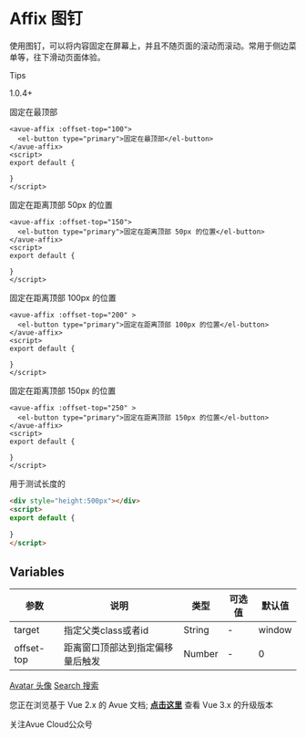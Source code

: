 Affix 图钉
========

使用图钉，可以将内容固定在屏幕上，并且不随页面的滚动而滚动。常用于侧边菜单等，往下滑动页面体验。

Tips

1.0.4+

固定在最顶部

```vue
<avue-affix :offset-top="100">
  <el-button type="primary">固定在最顶部</el-button>
</avue-affix>
<script>
export default {
  
}
</script>
```

固定在距离顶部 50px 的位置

```vue
<avue-affix :offset-top="150">
  <el-button type="primary">固定在距离顶部 50px 的位置</el-button>
</avue-affix>
<script>
export default {
  
}
</script>
```

固定在距离顶部 100px 的位置

```vue
<avue-affix :offset-top="200" >
  <el-button type="primary">固定在距离顶部 100px 的位置</el-button>
</avue-affix>
<script>
export default {
  
}
</script>
```

固定在距离顶部 150px 的位置

```vue
<avue-affix :offset-top="250" >
  <el-button type="primary">固定在距离顶部 150px 的位置</el-button>
</avue-affix>
<script>
export default {
  
}
</script>
```

用于测试长度的

```html
<div style="height:500px"></div>
<script>
export default {
  
}
</script>
```

Variables
--------------------------------------------------------------

| 参数       | 说明                        | 类型   | 可选值 | 默认值  |
|------------|-----------------------------|--------|--------|---------|
| target     | 指定父类class或者id          | String | -      | window  |
| offset-top | 距离窗口顶部达到指定偏移量后触发 | Number | -      | 0       |

[Avatar 头像](https://v2.avuejs.com/default/avatar/) [Search 搜索](https://v2.avuejs.com/default/search/)

您正在浏览基于 Vue 2.x 的 Avue 文档; **[点击这里](https://avuejs.com/)** 查看 Vue 3.x 的升级版本

关注Avue Cloud公众号